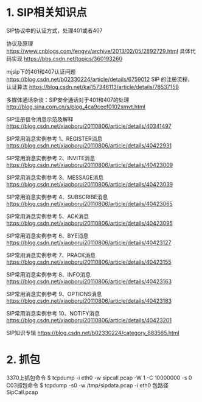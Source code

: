 # 1. SIP相关知识点 

SIP协议中的认证方式，处理401或者407

协议及原理
https://www.cnblogs.com/fengyv/archive/2013/02/05/2892729.html
具体代码实现
https://bbs.csdn.net/topics/360193260

mjsip下的401和407认证问题
https://blog.csdn.net/b02330224/article/details/6759012
SIP 的注册流程，认证算法
https://blog.csdn.net/kai157346113/article/details/78537159

多媒体通话杂谈：SIP安全通话对于401和407的处理
http://blog.sina.com.cn/s/blog_4ca9ceef0102xmvt.html

SIP注册信令消息示范及解释
https://blog.csdn.net/xiaoborui20110806/article/details/40341497

SIP常用消息实例参考 1、REGISTER消息
https://blog.csdn.net/xiaoborui20110806/article/details/40422931

SIP常用消息实例参考 2、INVITE消息
https://blog.csdn.net/xiaoborui20110806/article/details/40423009

SIP常用消息实例参考 3、MESSAGE消息
https://blog.csdn.net/xiaoborui20110806/article/details/40423039


SIP常用消息实例参考 4、SUBSCRIBE消息
https://blog.csdn.net/xiaoborui20110806/article/details/40423065

SIP常用消息实例参考 5、ACK消息
https://blog.csdn.net/xiaoborui20110806/article/details/40423095

SIP常用消息实例参考 6、BYE消息
https://blog.csdn.net/xiaoborui20110806/article/details/40423127

SIP常用消息实例参考 7、PRACK消息
https://blog.csdn.net/xiaoborui20110806/article/details/40423155

SIP常用消息实例参考 8、INFO消息
https://blog.csdn.net/xiaoborui20110806/article/details/40423163

SIP常用消息实例参考 9、OPTIONS消息
https://blog.csdn.net/xiaoborui20110806/article/details/40423183

SIP常用消息实例参考 10、NOTIFY消息
https://blog.csdn.net/xiaoborui20110806/article/details/40423201

SIP知识专辑
https://blog.csdn.net/b02330224/category_883565.html

# 2. 抓包
3370上抓包命令 
$ tcpdump -i eth0 -w sipcall.pcap -W 1 -C 10000000 -s 0
C03抓包命令
$ tcpdump -s0 -w /tmp/sipdata.pcap -i eth0
包路径SipCall.pcap

